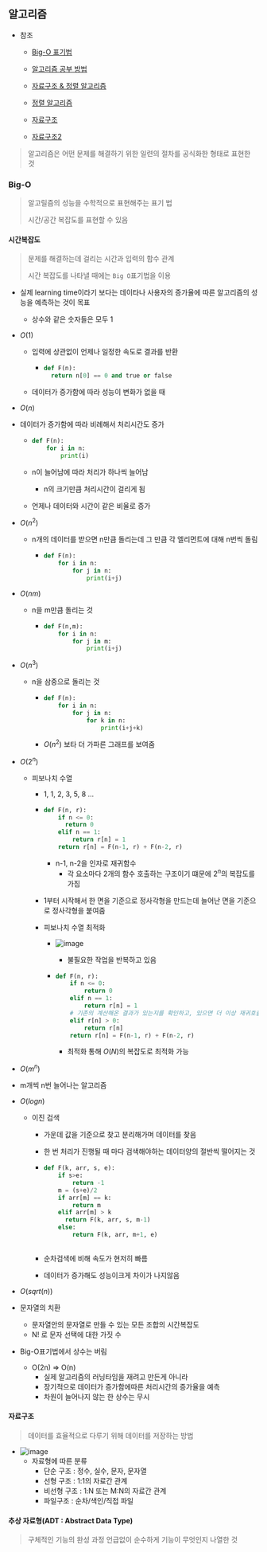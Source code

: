 ## 알고리즘

- 참조

  - [Big-O 표기법](https://www.youtube.com/watch?v=VcCkPrGaKrs&list=PLjSkJdbr_gFYSUYfnF_OGXtnGs2d3vWg7&index=2>)

  - [알고리즘 공부 방법](<https://blog.yena.io/studynote/2018/11/14/Algorithm-Basic.html>)

  - [자료구조 & 정렬 알고리즘]([https://librewiki.net/wiki/%EC%8B%9C%EB%A6%AC%EC%A6%88:%EC%88%98%ED%95%99%EC%9D%B8%EB%93%AF_%EA%B3%BC%ED%95%99%EC%95%84%EB%8B%8C_%EA%B3%B5%ED%95%99%EA%B0%99%EC%9D%80_%EC%BB%B4%ED%93%A8%ED%84%B0%EA%B3%BC%ED%95%99/%EC%95%8C%EA%B3%A0%EB%A6%AC%EC%A6%98_%EA%B8%B0%EC%B4%88](https://librewiki.net/wiki/시리즈:수학인듯_과학아닌_공학같은_컴퓨터과학/알고리즘_기초))

  - [정렬 알고리즘]([https://medium.com/@fiv3star/%EC%A0%95%EB%A0%AC%EC%95%8C%EA%B3%A0%EB%A6%AC%EC%A6%98-sorting-algorithm-%EC%A0%95%EB%A6%AC-8ca307269dc7](https://medium.com/@fiv3star/정렬알고리즘-sorting-algorithm-정리-8ca307269dc7))

  - [자료구조](<https://blog.naver.com/vsky712/220558368042>)

  - [자료구조2](<https://daimhada.tistory.com/168?category=820522>)

    

> 알고리즘은 어떤 문제를 해결하기 위한 일련의 절차를 공식화한 형태로 표현한 것

### Big-O

> 알고릴즘의 성능을 수학적으로 표현해주는 표기 법
>
> 시간/공간 복잡도를 표현할 수 있음

#### 시간복잡도

> 문제를 해결하는데 걸리는 시간과 입력의 함수 관계
>
> 시간 복잡도를 나타낼 때에는 `Big O`표기법을 이용

- 실제 learning time이라기 보다는 데이타나 사용자의 증가율에 따른 알고리즘의 성능을 예측하는 것이 목표

  - 상수와 같은 숫자들은 모두 1

- $O(1)$
  
  - 입력에 상관없이 언제나 일정한 속도로 결과를 반환
  
    - ```python
      def F(n):
      	return n[0] == 0 and true or false
      ```
  
  - 데이터가 증가함에 따라 성능이 변화가 없을 때
  
- $O(n)$
  
- 데이터가 증가함에 따라 비례해서 처리시간도 증가
  
    - ```python
      def F(n):
          for i in n:
              print(i)
      ```
    
  - n이 늘어남에 따라 처리가 하나씩 늘어남
  
    - n의 크기만큼 처리시간이 걸리게 됨
  
  - 언제나 데이터와 시간이 같은 비율로 증가
  
- $O(n^2)$

  - n개의 데이터를 받으면 n만큼 돌리는데 그 만큼 각 엘리먼트에 대해 n번씩 돌림

    - ```python
      def F(n):
          for i in n:
              for j in n:
                  print(i+j)
      ```

- $O(nm)$

  - n을 m만큼 돌리는 것

    - ```python
      def F(n,m):
          for i in n:
              for j in m:
                  print(i+j)
      ```

- $O(n^3)$

  - n을 삼중으로 돌리는 것

    - ```python
      def F(n):
          for i in n:
              for j in n:
                  for k in n:
                      print(i+j+k)
      ```

    - $O(n^2)$ 보타 더 가파른 그래프를 보여줌

- $O(2^n)$

  - 피보나치 수열

    - 1, 1, 2, 3, 5, 8 ...

    - ```python
      def F(n, r):
          if n <= 0:
      		return 0
          elif n == 1:
              return r[n] = 1
          return r[n] = F(n-1, r) + F(n-2, r)
      ```

      - n-1, n-2을 인자로 재귀함수
        - 각 요소마다 2개의 함수 호출하는 구조이기 떄문에 $2^n$의 복잡도를 가짐

    - 1부터 시작해서 한 면을 기준으로 정사각형을 만드는데 늘어난 면을 기준으로 정사각형을 붙여줌

    - 피보나치 수열 최적화

      - ![image](https://user-images.githubusercontent.com/28910538/63133480-5cbe0200-c000-11e9-8675-d3fa8e08645c.png)

        - 불필요한 작업을 반복하고 있음

      - ```python
        def F(n, r):
            if n <= 0:
                return 0
            elif n == 1:
                return r[n] = 1
            # 기존의 계산해온 결과가 있는지를 확인하고, 있으면 더 이상 재귀호출을 하지않고 그 값을 반환
            elif r[n] > 0:
                return r[n]
            return r[n] = F(n-1, r) + F(n-2, r)
        ```

        - 최적화 통해 $O(N)$의 복잡도로 최적화 가능

- $O(m^n)$
  
- m개씩 n번 늘어나는 알고리즘
  
- $O(log n)$

  - 이진 검색

    - 가운데 값을 기준으로 찾고 분리해가며 데이터를 찾음

    - 한 번 처리가 진행될 때 마다 검색해야하는 데이터양의 절반씩 떨어지는 것

    - ```python
      def F(k, arr, s, e):
          if s>e:
              return -1
          m = (s+e)/2
          if arr[m] == k:
              return m
          elif arr[m] > k
          	return F(k, arr, s, m-1)
          else:
              return F(k, arr, m+1, e)
          
      ```

    - 순차검색에 비해 속도가 현저히 빠름

    - 데이터가 증가해도 성능이크게 차이가 나지않음

- $O(sqrt(n))$

- 문자열의 치환

  - 문자열안의 문자열로 만들 수 있는 모든 조합의 시간복잡도
  - N! 로 문자 선택에 대한 가짓 수

- Big-O표기법에서 상수는 버림

  - O(2n) => O(n)
    - 실제 알고리즘의 러닝타임을 재려고 만든게 아니라
    - 장기적으로 데이터가 증가함에따른 처리시간의 증가율을 예측
    - 차원이 늘어나지 않는 한 상수는 무시

#### 자료구조

> 데이터를 효율적으로 다루기 위해 데이터를 저장하는 방법

- ![image](https://user-images.githubusercontent.com/28910538/63142847-812cd500-c026-11e9-99a3-6e00355e516f.png)
  - 자료형에 따른 분류
    - 단순 구조 : 정수, 실수, 문자, 문자열
    - 선형 구조 : 1:1의 자료간 관계
    - 비선형 구조 : 1:N 또는 M:N의 자료간 관계
    - 파일구조 : 순차/색인/직접 파일

#### 추상 자료형(ADT : Abstract Data Type)

> 구체적인 기능의 완성 과정 언급없이 순수하게 기능이 무엇인지 나열한 것